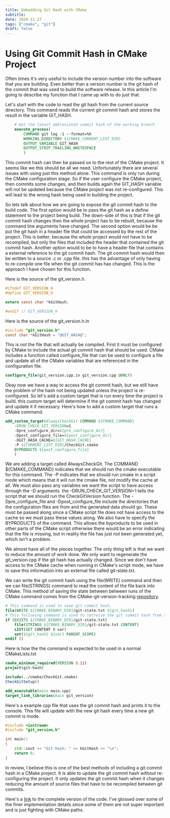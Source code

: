 ```yaml
---
title: Embedding Git Hash with CMake
subtitle:
date: 2020-11-27
tags: ["cmake", "git"]
draft: false
---
```


# Using Git Commit Hash in CMake Project

Often times it's very useful to include the version number into the software that you are building.  Even better than a version number is the git hash of the commit that was used to build the software release.  In this article I'm going to describe my function that I came up with to do just that.

Let's start with the code to read the git hash from the current source directory.  This command reads the current git commit hash and stores the result in the variable GIT_HASH.

```cmake
    # Get the latest abbreviated commit hash of the working branch
    execute_process(
        COMMAND git log -1 --format=%h
        WORKING_DIRECTORY ${CMAKE_CURRENT_LIST_DIR}
        OUTPUT_VARIABLE GIT_HASH
        OUTPUT_STRIP_TRAILING_WHITESPACE
        )
```

This commit hash can then be passed on to the rest of the CMake project.  It seems like we this should be all we need.  Unfortunately there are several issues with using just this method alone.  This command is only run during the CMake configuration stage.  So if the user configure the CMake project, then commits some changes, and then builds again the GIT_HASH variable will not be updated because the CMake project was not re-configured.  This will lead to the wrong hash being used in building the project.

So lets talk about how we are going to expose the git commit hash to the build code.  The first option would be to pass the git hash as a define statement to the project being build.  The down-side of this is that if the git commit hash changes then the whole project has to be rebuilt, because the command line arguments have changed.  The second option would be be put the git hash in a header file that could be accessed by the rest of the project.  This is better, because the whole project would not have to be recompiled, but only the files that included the header that contained the git commit hash.  Another option would to be to have a header file that contains a external reference to the git commit hash.  The git commit hash would then be written to a source .c or .cpp file.  this has the advantage of only having to re-compile one file when the git commit has has changed.  This is the approach I have chosen for this function.

Here is the source of the git_version.h.

```c
#ifndef GIT_VERSION_H
#define GIT_VERSION_H

extern const char *kGitHash;

#endif // GIT_VERSION_H
```

Here is the source of the git_version.h.in

```c
#include "git_version.h"
const char *kGitHash = "@GIT_HASH@";
```

This is not the file that will actually be compiled.  First it must be configured by CMake to include the actual git commit hash that should be used.  CMake includes a function called configure_file that can be used to configure a file and update all of the CMake variables that are referenced in the configuration file.

```cmake
configure_file(git_version.cpp.in git_version.cpp @ONLY)
```

Okay now we have a way to access the git commit hash, but we still have the problem of the hash not being updated unless the project is re-configured.  So let's add a custom target that is run every time the project is build.  this custom target will determine if the git commit hash has changed and update it if necessary.  Here's how to add a custom target that runs a CMake command.

```cmake
add_custom_target(AlwaysCheckGit COMMAND ${CMAKE_COMMAND}
    -DRUN_CHECK_GIT_VERSION=1
    -Dpre_configure_dir=${pre_configure_dir}
    -Dpost_configure_file=${post_configure_dir}
    -DGIT_HASH_CACHE=${GIT_HASH_CACHE}
    -P ${CURRENT_LIST_DIR}/CheckGit.cmake
    BYPRODUCTS ${post_configure_file}
    )
```
We are adding a target called AlwaysCheckGit.  The COMMAND ${CMAKE_COMMAND} indicates that we should run the cmake executable for this command.  The -P indicates that we should run cmake in a script mode which means that it will run the cmake file, not modify the cache at all.  We must also pass any variables we want the script to have access through the -D arguments.  the -DRUN_CHECK_GIT_VERSION=1 tells the script that we should run the CheckGitVersion function.  The -Dpre_configure_file and -Dpost_configure_file include the directories that the configuration files are from and the generated data should go.  These must be passed along since a CMake script file does not have access to the cache so we must pass these values along.  We also have to specify the BYPRODUCTS of the command.  This allows the byproducts to be used in other parts of the CMake script otherwise there would be an error indicating that the file is missing, but in reality the file has just not been generated yet, which isn't a problem.

We almost have all of the pieces together.  The only thing left is that we want to reduce the amount of work done.  We only want to regenerate the git_version.cpp if the git hash has actually changed. Since we don't have access to the CMake cache when running in CMake's script mode, we have to save this information into an external file called git-state.txt.

We can write the git commit hash using the file(WRITE) command and then we can file(STRINGS) command to read the content of the file back into CMake.  This method of saving the state between between runs of the CMake command comes from the CMake-git-version-tracking [repository](https://github.com/andrew-hardin/cmake-git-version-tracking/).

```cmake
# This command is used to save git commit hash.
file(WRITE ${CMAKE_BINARY_DIR}/git-state.txt ${git_hash})
# This following command is used to retreive the git commit hash from the file.
if (EXISTS ${CMAKE_BINARY_DIR}/git-state.txt)
    file(STRINGS ${CMAKE_BINARY_DIR}/git-state.txt CONTENT)
    LIST(GET CONTENT 0 var)
    set(${git_hash} ${var} PARENT_SCOPE)
endif ()

```

Here is how the the command is expected to be used in a normal CMakeLists.txt

```cmake
cmake_minimum_required(VERSION 3.11)
project(git-hash)

include(../cmake/CheckGit.cmake)
CheckGitSetup()

add_executable(main main.cpp)
target_link_libraries(main git_version)

```

Here's a example cpp file that uses the git commit hash and prints it to the console.  This file will update with the new git hash every time a new git commit is mode.

```c++
#include <iostream>
#include "git_version.h"

int main()
{
    std::cout << "Git Hash: " << kGitHash << "\n";
    return 0;
}
```

In review, I believe this is one of the best methods of including a git commit hash in a CMake project.  It is able to update the git commit hash without re-configuring the project.  It only updates the git commit hash when it changes reducing the amount of source files that have to be recompiled between git commits.

Here's a [link](https://gitlab.com/jhamberg/cmake-examples/-/blob/master/cmake/CheckGit.cmake) to the complete version of the code.  I've glossed over some of the finer implementation details since some of them are not super important and is just fighting with CMake paths.